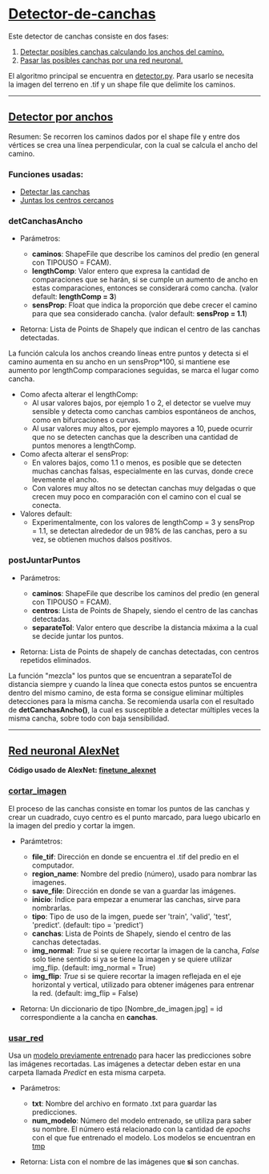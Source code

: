 # [Detector-de-canchas](detector.py)

Este detector de canchas consiste en dos fases: 
1. [Detectar posibles canchas calculando los anchos del camino.](#detector-por-anchos)
2. [Pasar las posibles canchas por una red neuronal.](#red-neuronal-alexnet)

El algoritmo principal se encuentra en [detector.py](detector.py). Para usarlo se necesita la imagen del terreno en .tif y un shape file que delimite los caminos.

---

## [Detector por anchos](DCPA.py)
Resumen: Se recorren los caminos dados por el shape file y entre dos vértices se crea una línea perpendicular, con la cual se calcula el ancho del camino.

### Funciones usadas:
- [Detectar las canchas](#detCanchasAncho)
- [Juntas los centros cercanos](#postJuntarPuntos)

### detCanchasAncho
- Parámetros: 
    - **caminos**: ShapeFile que describe los caminos del predio (en general con TIPOUSO = FCAM).
    - **lengthComp**: Valor entero que expresa la cantidad de comparaciones que se harán, si se cumple un aumento de ancho en estas comparaciones, entonces se considerará como cancha. (valor default: **lengthComp = 3**)
    - **sensProp**: Float que indica la proporción que debe crecer el camino para que sea considerado cancha. (valor default: **sensProp = 1.1**)


- Retorna: Lista de Points de Shapely que indican el centro de las canchas detectadas.

La función calcula los anchos creando líneas entre puntos y detecta si el camino aumenta en su ancho en un sensProp\*100, si mantiene ese aumento por lengthComp comparaciones seguidas, se marca el lugar como cancha.

- Como afecta alterar el lengthComp:
    - Al usar valores bajos, por ejemplo 1 o 2, el detector se vuelve muy sensible y detecta como canchas cambios espontáneos de anchos, como en bifurcaciones o curvas.
    - Al usar valores muy altos, por ejemplo mayores a 10, puede ocurrir que no se detecten canchas que la describen una cantidad de puntos menores a lengthComp.
- Como afecta alterar el sensProp:
    - En valores bajos, como 1.1 o menos, es posible que se detecten muchas canchas falsas, especialmente en las curvas, donde crece levemente el ancho.
    - Con valores muy altos no se detectan canchas muy delgadas o que crecen muy poco en comparación con el camino con el cual se conecta.
- Valores default:
    - Experimentalmente, con los valores de lengthComp = 3 y sensProp = 1.1, se detectan alrededor de un 98% de las canchas, pero a su vez, se obtienen muchos dalsos positivos.
    
### postJuntarPuntos
- Parámetros:
    - **caminos**: ShapeFile que describe los caminos del predio (en general con TIPOUSO = FCAM).
    - **centros**: Lista de Points de Shapely, siendo el centro de las canchas detectadas.
    - **separateTol**: Valor entero que describe la distancia máxima a la cual se decide juntar los puntos.
    
- Retorna: Lista de Points de shapely de canchas detectadas, con centros repetidos eliminados.

La función "mezcla" los puntos que se encuentran a separateTol de distancia siempre y cuando la línea que conecta estos puntos se encuentra dentro del mismo camino, de esta forma se consigue eliminar múltiples detecciones para la misma cancha. Se recomienda usarla con el resultado de **detCanchasAncho()**, la cual es susceptible a detectar múltiples veces la misma cancha, sobre todo con baja sensibilidad.

---

## [Red neuronal AlexNet](finetune_alexnet)
**Código usado de AlexNet: [finetune_alexnet](https://github.com/kratzert/finetune_alexnet_with_tensorflow/tree/5d751d62eb4d7149f4e3fd465febf8f07d4cea9d)**

### [cortar_imagen](funciones.py)
El proceso de las canchas consiste en tomar los puntos de las canchas y crear un cuadrado, cuyo centro es el punto marcado, para luego ubicarlo en la imagen del predio y cortar la imgen.

- Parámtetros: 
    - **file_tif**: Dirección en donde se encuentra el .tif del predio en el computador.
    - **region_name**: Nombre del predio (número), usado para nombrar las imagenes.
    - **save_file**: Dirección en donde se van a guardar las imágenes.
    - **inicio**: Índice para empezar a enumerar las canchas, sirve para nombrarlas.
    - **tipo**: Tipo de uso de la imgen, puede ser 'train', 'valid', 'test', 'predict'. (default: tipo = 'predict')
    - **canchas**: Lista de Points de Shapely, siendo el centro de las canchas detectadas.
    - **img_normal**: *True* si se quiere recortar la imagen de la cancha, *False* solo tiene sentido si ya se tiene la imagen y se quiere utilizar img_flip. (default: img_normal = True)
    - **img_flip**: *True* si se quiere recortar la imagen reflejada en el eje horizontal y vertical, utilizado para obtener imágenes para entrenar la red. (default: img_flip = False)
    
    
- Retorna: Un diccionario de tipo \[Nombre_de_imagen.jpg\] = id correspondiente a la cancha en **canchas**.

### [usar_red](funciones.py)
Usa un [modelo previamente entrenado](finetune_alexnet/tmp) para hacer las predicciones sobre las imágenes recortadas. Las imágenes a detectar deben estar en una carpeta llamada *Predict* en esta misma carpeta.

- Parámetros:
    - **txt**: Nombre del archivo en formato .txt para guardar las predicciones.
    - **num_modelo**: Número del modelo entrenado, se utiliza para saber su nombre. El número está relacionado con la cantidad de *epochs* con el que fue entrenado el modelo. Los modelos se encuentran en [tmp](finetune_alexnet/tmp)

- Retorna: Lista con el nombre de las imágenes que **si** son canchas.
